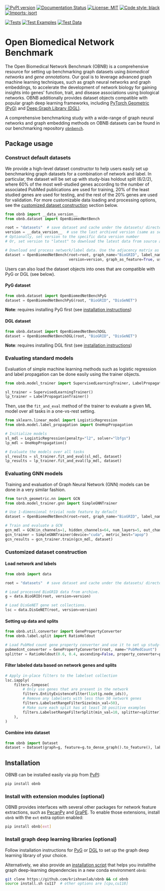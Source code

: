 [![PyPI version](https://badge.fury.io/py/obnb.svg)](https://badge.fury.io/py/obnb)
[![Documentation Status](https://readthedocs.org/projects/obnb/badge/?version=latest)](https://obnb.readthedocs.io/en/latest/?badge=latest)
[![License: MIT](https://img.shields.io/badge/License-MIT-yellow.svg)](https://opensource.org/licenses/MIT)
[![Code style: black](https://img.shields.io/badge/code%20style-black-000000.svg)](https://github.com/psf/black)
[![Imports: isort](https://img.shields.io/badge/%20imports-isort-%231674b1?style=flat&labelColor=ef8336)](https://pycqa.github.io/isort/)

[![Tests](https://github.com/krishnanlab/obnb/actions/workflows/tests.yml/badge.svg)](https://github.com/krishnanlab/obnb/actions/workflows/tests.yml)
[![Test Examples](https://github.com/krishnanlab/obnb/actions/workflows/examples.yml/badge.svg)](https://github.com/krishnanlab/obnb/actions/workflows/examples.yml)
[![Test Data](https://github.com/krishnanlab/obnb/actions/workflows/test_data.yml/badge.svg)](https://github.com/krishnanlab/obnb/actions/workflows/test_data.yml)

# Open Biomedical Network Benchmark

The Open Biomedical Network Benchmark (OBNB) is a comprehensive resource for setting up benchmarking graph datasets using _biomedical networks_ and _gene annotations_.
Our goal is to leverage advanced graph machine learning techniques, such as graph neural networks and graph embeddings, to accelerate the development of network biology for gaining insights into genes' function, trait, and disease associations using biological networks.
OBNB additionally provides dataset objects compatible with popular graph deep learning frameworks, including [PyTorch Geometric (PyG)](https://github.com/pyg-team/pytorch_geometric) and [Deep Graph Library (DGL)](https://github.com/dmlc/dgl).

A comprehensive benchmarking study with a wide-range of graph neural networks and graph embedding methods on OBNB datasets can be found in our benchmarking repository [`obnbench`](https://github.com/krishnanlab/obnbench).

## Package usage

### Construct default datasets

We provide a high-level dataset constructor to help users easily set up benchmarking graph datasets
for a combination of network and label. In particular, the dataset will be set up with study-bias
holdout split (6/2/2), where 60% of the most well-studied genes according to the number of
associated PubMed publications are used for training, 20% of the least studied genes are used for
testing, and the rest of the 20% genes are used for validation. For more customizable data loading
and processing options, see the [customized dataset construction](#customized-dataset-construction)
section below.

```python
from obnb import __data_version__
from obnb.dataset import OpenBiomedNetBench

root = "datasets"  # save dataset and cache under the datasets/ directory
version = __data_version__  # use the last archived version (same as setting to "current")
# Optionally, set version to the specific data version number
# Or, set version to "latest" to download the latest data from source and process it from scratch

# Download and process network/label data. Use the adjacency matrix as the ML feature
dataset = OpenBiomedNetBench(root=root, graph_name="BioGRID", label_name="DisGeNET",
                             version=version, graph_as_feature=True, use_dense_graph=True)
```

Users can also load the dataset objects into ones that are compatible with PyG or DGL (see below).

#### PyG dataset

```python
from obnb.dataset import OpenBiomedNetBenchPyG
dataset = OpenBiomedNetBenchPyG(root, "BioGRID", "DisGeNET")
```

**Note**: requires installing PyG first (see [installation instructions](https://pytorch-geometric.readthedocs.io/en/latest/install/installation.html))

#### DGL dataset

```python
from obnb.dataset import OpenBiomedNetBenchDGL
dataset = OpenBiomedNetBenchDGL(root, "BioGRID", "DisGeNET")
```

**Note**: requires installing DGL first (see [installation instructions](https://www.dgl.ai/pages/start.html))

### Evaluating standard models

Evaluation of simple machine learning methods such as logistic regression and label propagation
can be done easily using the trainer objects.

```python
from obnb.model_trainer import SupervisedLearningTrainer, LabelPropagationTrainer

sl_trainer = SupervisedLearningTrainer()
lp_trainer = LabelPropagationTrainer()
```

Then, use the `fit_and_eval` method of the trainer to evaluate a given ML model over all tasks
in a one-vs-rest setting.

```python
from sklearn.linear_model import LogisticRegression
from obnb.model.label_propagation import OneHopPropagation

# Initialize models
sl_mdl = LogisticRegression(penalty="l2", solver="lbfgs")
lp_mdl = OneHopPropagation()

# Evaluate the models over all tasks
sl_results = sl_trainer.fit_and_eval(sl_mdl, dataset)
lp_results = lp_trainer.fit_and_eval(lp_mdl, dataset)
```

### Evaluating GNN models

Training and evaluation of Graph Neural Network (GNN) models can be done in a very similar fashion.

```python
from torch_geometric.nn import GCN
from obnb.model_trainer.gnn import SimpleGNNTrainer

# Use 1-dimensional trivial node feature by default
dataset = OpenBiomedNetBench(root=root, graph_name="BioGRID", label_name="DisGeNET", version=version)

# Train and evaluate a GCN
gcn_mdl = GCN(in_channels=1, hidden_channels=64, num_layers=5, out_channels=n_tasks)
gcn_trainer = SimpleGNNTrainer(device="cuda", metric_best="apop")
gcn_results = gcn_trainer.train(gcn_mdl, dataset)
```

### Customized dataset construction

#### Load network and labels

```python
from obnb import data

root = "datasets"  # save dataset and cache under the datasets/ directory

# Load processed BioGRID data from archive.
g = data.BioGRID(root, version=version)

# Load DisGeNET gene set collections.
lsc = data.DisGeNET(root, version=version)
```

#### Setting up data and splits

```python
from obnb.util.converter import GenePropertyConverter
from obnb.label.split import RatioHoldout

# Load PubMed count gene property converter and use it to set up study-bias holdout split
pubmedcnt_converter = GenePropertyConverter(root, name="PubMedCount")
splitter = RatioHoldout(0.6, 0.4, ascending=False, property_converter=pubmedcnt_converter)
```

#### Filter labeled data based on network genes and splits

```python
# Apply in-place filters to the labelset collection
lsc.iapply(
    filters.Compose(
        # Only use genes that are present in the network
        filters.EntityExistenceFilter(list(g.node_ids)),
        # Remove any labelsets with less than 50 network genes
        filters.LabelsetRangeFilterSize(min_val=50),
        # Make sure each split has at least 10 positive examples
        filters.LabelsetRangeFilterSplit(min_val=10, splitter=splitter),
    ),
)
```

#### Combine into dataset

```python
from obnb import Dataset
dataset = Dataset(graph=g, feature=g.to_dense_graph().to_feature(), label=lsc, splitter=splitter)
```

## Installation

OBNB can be installed easily via pip from [PyPI](https://pypi.org/project/obnb/):

```bash
pip install obnb
```

### Install with extension modules (optional)

OBNB provides interfaces with several other packages for network feature extractions, such as
[PecanPy](https://github.com/krishnanlab/PecanPy) and [GraPE](https://github.com/AnacletoLAB/grape).
To enable those extensions, install `obnb` with the `ext` extra option enabled:

```bash
pip install obnb[ext]
```

### Install graph deep learning libraries (optional)

Follow installation instructions for [PyG](https://pytorch-geometric.readthedocs.io/en/latest/install/installation.html) or [DGL](https://www.dgl.ai/pages/start.html) to set up the graph deep learning library of your choice.

Alternatively, we also provide an [installation script](install.sh) that helps you installthe graph deep-learning dependencies in a new conda environment `obnb`:

```bash
git clone https://github.com/krishnanlab/obnb && cd obnb
source install.sh cu117  # other options are [cpu,cu118]
```
